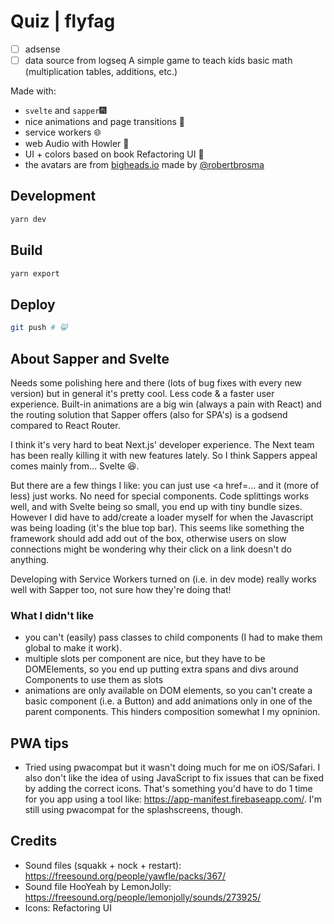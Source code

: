 # Quiz |  flyfag

- [ ] adsense
- [ ] data source from logseq
A simple game to teach kids basic math (multiplication tables, additions, etc.)

Made with:

- `svelte` and `sapper`🎆
- nice animations and page transitions 🍡
- service workers 🌐
- web Audio with Howler 🎺
- UI + colors based on book Refactoring UI 🎉
- the avatars are from <a href="https://bigheads.io" target="_blank">bigheads.io</a> made by <a href="https://twitter.com/robertbrosma">@robertbrosma</a>

## Development

```sh
yarn dev
```

## Build

```sh
yarn export
```

## Deploy

```sh
git push # 😸
```

## About Sapper and Svelte

Needs some polishing here and there (lots of bug fixes with every new version) but in general it's pretty cool. Less code & a faster user experience. Built-in animations are a big win (always a pain with React) and the routing solution that Sapper offers (also for SPA's) is a godsend compared to React Router.

I think it's very hard to beat Next.js' developer experience. The Next team has been really killing it with new features lately. So I think Sappers appeal comes mainly from... Svelte 😆.

But there are a few things I like: you can just use <a href=... and it (more of less) just works. No need for special <Link to /> components. Code splittings works well, and with Svelte being so small, you end up with tiny bundle sizes. However I did have to add/create a loader myself for when the Javascript was being loading (it's the blue top bar). This seems like something the framework should add add out of the box, otherwise users on slow connections might be wondering why their click on a link doesn't do anything.

Developing with Service Workers turned on (i.e. in dev mode) really works well with Sapper too, not sure how they're doing that!

### What I didn't like
- you can't (easily) pass classes to child components (I had to make them global to make it work).
- multiple slots per component are nice, but they have to be DOMElements, so you end up putting extra spans and divs around Components to use them as slots
- animations are only available on DOM elements, so you can't create a basic component (i.e. a Button) and add animations only in one of the parent components. This hinders composition somewhat I my opninion.

## PWA tips

- Tried using pwacompat but it wasn't doing much for me on iOS/Safari. I also don't like the idea of using JavaScript to fix issues that can be fixed by adding the correct icons. That's something you'd have to do 1 time for you app using a tool like: https://app-manifest.firebaseapp.com/. I'm still using pwacompat for the splashscreens, though.

## Credits

- Sound files (squakk + nock + restart): https://freesound.org/people/yawfle/packs/367/
- Sound file HooYeah by LemonJolly: https://freesound.org/people/lemonjolly/sounds/273925/
- Icons: Refactoring UI
